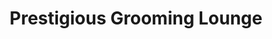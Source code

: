---
title: "Prestigious Grooming Lounge"
url: /fresno/prestigious-grooming-lounge/
shop: Friseur
---
